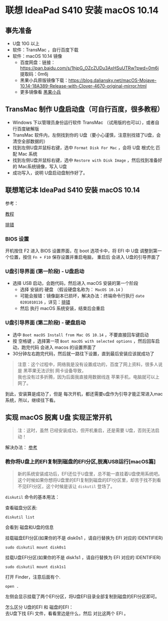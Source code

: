 # 联想 IdeaPad S410 安装 macOS 10.14

## 事先准备
- U盘 10G 以上
- 软件：TransMac ，自行百度下载
- 软件：macOS 10.14 镜像
  - 百度网盘：链接：https://pan.baidu.com/s/1hjpG_OZcZUDu3AxHSuUTRw?pwd=0m6j 提取码：0m6j
  - 黑果小兵原版镜像下载：https://blog.daliansky.net/macOS-Mojave-10.14-18A389-Release-with-Clover-4670-original-mirror.html
  - 更多镜像看 [黑果小兵](https://blog.daliansky.net/categories/%E4%B8%8B%E8%BD%BD/)
  
## TransMac 制作 U盘启动盘（可自行百度，很多教程）
- Windows 下以管理员身份运行软件 TransMac （试用版的也可以），或者自行百度破解版
- TransMac 软件内，左侧找到你的 U盘（要小心谨慎，注意别找错了U盘，会清空全部数据的）
- 找到左侧U盘并鼠标右键，选中 `Format Disk For Mac` ，会将 U盘 根式化 匹配 Mac 系统
- 找到左侧U盘并鼠标右键，选中 `Restore with Disk Image` ，然后找到准备好的 Mac系统镜像，写入 U盘
- 成功写入，说明 U盘启动盘制作好了。

## 联想笔记本 IdeaPad S410 安装 macOS 10.14

参考：  

[教程](https://blog.daliansky.net/MacOS-installation-tutorial-XiaoMi-Pro-installation-process-records.html)

[排错](https://blog.daliansky.net/Common-problems-and-solutions-in-macOS-Mojave-10.14-installation.html)



### BIOS 设置
开机按住 F2 进入 BIOS 设置界面，在 boot 选项卡中，将 EFI 中 U盘 调整到第一个位置，按住 `Fn + F10` 保存设置并重启电脑，
重启后 会进入 U盘的引导界面了
### U盘引导界面 (第一阶段) - U盘启动
- 选择 USB 启动，会跑代码，然后进入 macOS 安装的第一个阶段
  - 选择 安装的 硬盘 （假设硬盘名称为： `MacOS 10.14` ）
  - 可能会报错：镜像副本已损坏，解决办法：终端命令行执行 `date 0201010116` ，详见：[排错](https://blog.daliansky.net/Common-problems-and-solutions-in-macOS-Mojave-10.14-installation.html)
  - 然后 执行 macOS 系统安装，结束后会重启

### U盘引导界面 (第二阶段) - 硬盘启动
- 选中 `Boot macOS Install from Mac OS 10.14` ，不要直接回车键启动
- 按 空格键 ，选择第一项  `Boot macOS with selected options` ，然后回车启动，跑完代码 会进入 macos 的设置界面了
- 30分钟左右跑完代码，然后就一路往下设置，直到最后安装应该就成功了
> 注意：这个过程中，网络我是没有设置成功的，百度了网上资料，很多人说是 黑苹果无法识别 网卡设备导致，  
> 我也没有过多折腾，因为后面我直接用数据线连 苹果手机，电脑就可以上网了。

到此，安装算是成功了，但是 每次开机，都还需要u盘作为引导才能正常进入mac系统，所以，继续往下看。

## 实现 macOS 脱离 U盘 实现正常开机
> 注：这时，虽然 已经安装成功，但开机重启，还是需要 U盘，否则无法启动！

解决办法： [参考](https://blog.daliansky.net/Common-problems-and-solutions-in-macOS-Mojave-10.14-installation.html)

### 教你将U盘上的EFI复制到磁盘的EFI分区,脱离USB运行[macOS篇]

> 新的系统安装成功后，EFI还位于U盘里，总不能一直挂着U盘使用系统吧。这个时候如果你想将U盘里的EFI复制到磁盘的EFI分区里，却苦于找不到看不见EFI分区，这个时候是该让 `diskutil` 登场了。

`diskutil` 命令的基本用法：

查看磁盘分区表:
```
diskutil list
```
会看到 磁盘和U盘的信息

挂载磁盘EFI分区(如果你的不是 disk0s1 ，请自行替换为 EFI 对应的 IDENTIFIER)
```
sudo diskutil mount disk0s1
```

挂载U盘EFI分区(如果你的不是 disk1s1 ，请自行替换为 EFI 对应的 IDENTIFIER)
```
sudo diskutil mount disk1s1
```

打开 Finder，注意后面有个.
```
open .
```

左侧会显示挂载了两个EFI分区，将U盘EFI目录全部复制到磁盘的EFI分区即可。

怎么区分 U盘的EFI 和 磁盘的EFI：  
去U盘下找 EFi 文件，看看里边是什么，然后 对比这两个 EFI 。

